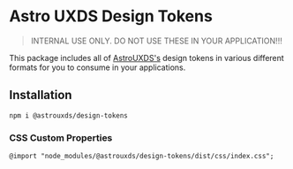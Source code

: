 # Astro UXDS Design Tokens

> INTERNAL USE ONLY. DO NOT USE THESE IN YOUR APPLICATION!!!

This package includes all of [AstroUXDS's](https://www.astrouxds.com/) design tokens in various different formats for you to consume in your applications.

## Installation

`npm i @astrouxds/design-tokens`

### CSS Custom Properties

`@import "node_modules/@astrouxds/design-tokens/dist/css/index.css";`